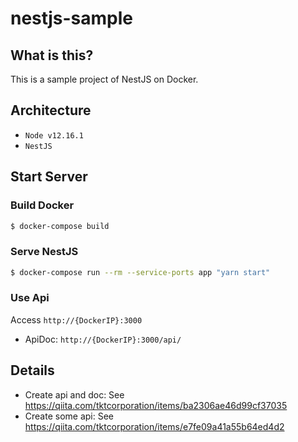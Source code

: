 # nestjs-sample

## What is this?
This is a sample project of NestJS on Docker.

## Architecture
- `Node v12.16.1`
- `NestJS`

## Start Server

### Build Docker

```bash
$ docker-compose build
```

### Serve NestJS

```bash
$ docker-compose run --rm --service-ports app "yarn start"
```

### Use Api
Access `http://{DockerIP}:3000`
- ApiDoc: `http://{DockerIP}:3000/api/`

## Details
- Create api and doc: See https://qiita.com/tktcorporation/items/ba2306ae46d99cf37035
- Create some api: See https://qiita.com/tktcorporation/items/e7fe09a41a55b64ed4d2